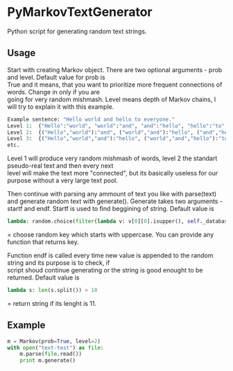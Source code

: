 PyMarkovTextGenerator
=====================

Python script for generating random text strings.


Usage
-----

Start with creating Markov object. There are two optional arguments - prob and level. Default value for prob is  
True and it means, that you want to prioritize more frequent connections of words. Change in only if you are  
going for very random mishmash. Level means depth of Markov chains, I will try to explain it with this example.

```python
Example sentence: "Hello world and hello to everyone."
Level 1:  {"Hello":"world", "world":"and", "and":"hello", "hello":"to", "to":"everyone."}
Level 2:  {("Hello","world"):"and", ("world","and"):"hello", ("and","hello"):"to", ("hello","to"):"everyone"}
Level 3:  {("Hello","world","and"):"hello", ("world","and","hello"):"to", ("and","hello","to"):"everyone"}
etc.
```

Level 1 will produce very random mishmash of words, level 2 the standart pseudo-real text and then every next  
level will make the text more "connected", but its basically useless for our purpose without a very large text pool.  

Then continue with parsing any ammount of text you like with parse(text) and generate random text with
generate(). Generate takes two arguments - startf and endf. Startf is used to find beggining of string. Default value is 
```python
lambda: random.choice(filter(lambda v: v[0][0].isupper(), self._database))
```
= choose random key which starts with uppercase. You can provide any function that returns key.

Function endf is called every time new value is appended to the random string and its purpose is to check, if  
script shoud continue generating or the string is good enought to be returned. Default value is
```python
lambda s: len(s.split()) > 10
```
= return string if its lenght is 11.

Example
-------
```python
m = Markov(prob=True, level=2)
with open("text-test") as file:
    m.parse(file.read())
    print m.generate()
```
